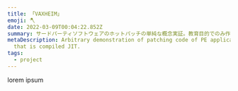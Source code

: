 ```yaml
---
title: 「VAXHEIM」
emoji: 🪓
date: 2022-03-09T00:04:22.852Z
summary: サードパーティソフトウェアのホットパッチの単純な概念実証。教育目的でのみ作成されました。 ここでは、「Valheim」PCバージョン内の重要なゲームメソッドの動作を変更するために使用されます。アセットには、「IronGate」/「CoffeeStainPublishing」にライセンスされたアートワークが含まれている場合があります。ターゲットソフトウェアの開発者をこの種の攻撃にさらすためのBugReportを作成しました。非推奨の署名を引き続き使用しています。
metaDescription: Arbitrary demonstration of patching code of PE applications
  that is compiled JIT.
tags:
  - project
---
```

lorem ipsum